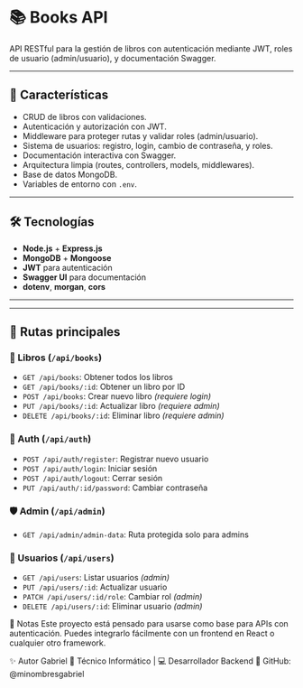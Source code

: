 # 📚 Books API

API RESTful para la gestión de libros con autenticación mediante JWT, roles de usuario (admin/usuario), y documentación Swagger.

---

## 🚀 Características

- CRUD de libros con validaciones.
- Autenticación y autorización con JWT.
- Middleware para proteger rutas y validar roles (admin/usuario).
- Sistema de usuarios: registro, login, cambio de contraseña, y roles.
- Documentación interactiva con Swagger.
- Arquitectura limpia (routes, controllers, models, middlewares).
- Base de datos MongoDB.
- Variables de entorno con `.env`.

---

## 🛠️ Tecnologías

- **Node.js** + **Express.js**
- **MongoDB** + **Mongoose**
- **JWT** para autenticación
- **Swagger UI** para documentación
- **dotenv**, **morgan**, **cors**

---


---

## 🔐 Rutas principales

### 📘 Libros (`/api/books`)
- `GET /api/books`: Obtener todos los libros
- `GET /api/books/:id`: Obtener un libro por ID
- `POST /api/books`: Crear nuevo libro *(requiere login)*
- `PUT /api/books/:id`: Actualizar libro *(requiere admin)*
- `DELETE /api/books/:id`: Eliminar libro *(requiere admin)*

### 👤 Auth (`/api/auth`)
- `POST /api/auth/register`: Registrar nuevo usuario
- `POST /api/auth/login`: Iniciar sesión
- `POST /api/auth/logout`: Cerrar sesión
- `PUT /api/auth/:id/password`: Cambiar contraseña

### 🛡️ Admin (`/api/admin`)
- `GET /api/admin/admin-data`: Ruta protegida solo para admins

### 👥 Usuarios (`/api/users`)
- `GET /api/users`: Listar usuarios *(admin)*
- `PUT /api/users/:id`: Actualizar usuario
- `PATCH /api/users/:id/role`: Cambiar rol *(admin)*
- `DELETE /api/users/:id`: Eliminar usuario *(admin)*


📌 Notas
Este proyecto está pensado para usarse como base para APIs con autenticación.
Puedes integrarlo fácilmente con un frontend en React o cualquier otro framework.

✨ Autor
Gabriel
💼 Técnico Informático | 💻 Desarrollador Backend
🔗 GitHub: @minombresgabriel
